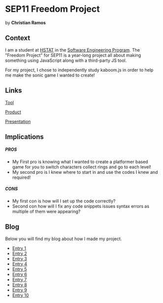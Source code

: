 # SEP11 Freedom Project
by **Christian Ramos**

## Context
I am a student at [HSTAT](https://www.hstat.org/) in the [Software Engineering Program](https://hstatsep.github.io/). The "Freedom Project" for SEP11 is a year-long project all about making something using JavaScript along with a third-party JS tool.

For my project, I chose to independently study kaboom.js in order to help me make the sonic game I wanted to create!

## Links

[Tool](https://kaboomjs.com/)

[Product](https://chrisr3403.github.io/Sep11-Freedom-Project/)

[Presentation](https://docs.google.com/presentation/d/1ESM09V95QiGeMEgr_iqL9z3N4NAP8B7rb2MBb86eFtw/edit?slide=id.g359e87e6a14_0_0#slide=id.g359e87e6a14_0_0)

## Implications
##### PROS
* My First pro is knowing what I wanted to create a platformer based game for you to switch characters collect rings and go to each level!
* My second pro is I knew where to start in and use the codes I knew and required!
##### CONS
* My first con is how will I set up the code correctly?
* Second con how will I fix any code snippets issues syntax errors as multiple of them were appearing?


## Blog
Below you will find my blog about how I made my project.

* [Entry 1](blog/entry01.md)
* [Entry 2](blog/entry02.md)
* [Entry 3](blog/entry03.md)
* [Entry 4](blog/entry04.md)
* [Entry 5](blog/entry05.md)
* [Entry 6](blog/entry06.md)
* [Entry 7](blog/entry07.md)
* [Entry 8](blog/entry08.md)
* [Entry 9](blog/entry09.md)
* [Entry 10](blog/entry10.md)
